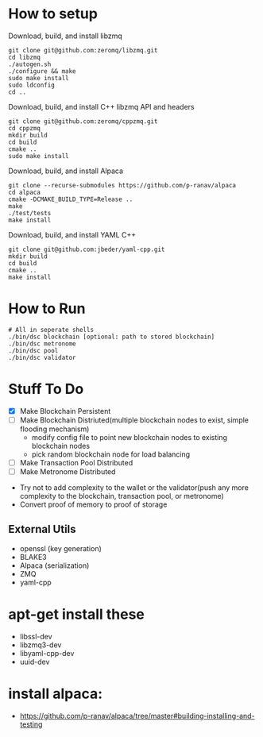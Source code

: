 # How to setup
Download, build, and install libzmq
```
git clone git@github.com:zeromq/libzmq.git
cd libzmq
./autogen.sh 
./configure && make
sudo make install
sudo ldconfig
cd ..
```

Download, build, and install C++ libzmq API and headers
```
git clone git@github.com:zeromq/cppzmq.git
cd cppzmq
mkdir build
cd build
cmake ..
sudo make install
```

Download, build, and install Alpaca
```
git clone --recurse-submodules https://github.com/p-ranav/alpaca
cd alpaca
cmake -DCMAKE_BUILD_TYPE=Release ..
make
./test/tests
make install
```

Download, build, and install YAML C++
```
git clone git@github.com:jbeder/yaml-cpp.git
mkdir build
cd build
cmake ..
make install
```

# How to Run
```
# All in seperate shells
./bin/dsc blockchain [optional: path to stored blockchain]
./bin/dsc metronome
./bin/dsc pool
./bin/dsc validator
```

# Stuff To Do
- [x] Make Blockchain Persistent
- [ ] Make Blockchain Distriuted(multiple blockchain nodes to exist, simple flooding mechanism)
  - modify config file to point new blockchain nodes to existing blockchain nodes
  - pick random blockchain node for load balancing
- [ ] Make Transaction Pool Distributed
- [ ] Make Metronome Distributed
- Try not to add complexity to the wallet or the validator(push any more complexity to the blockchain, transaction pool, or metronome)
- Convert proof of memory to proof of storage

## External Utils
* openssl (key generation)
* BLAKE3
* Alpaca (serialization)
* ZMQ
* yaml-cpp

# apt-get install these
* libssl-dev
* libzmq3-dev
* libyaml-cpp-dev
* uuid-dev

# install alpaca:
* https://github.com/p-ranav/alpaca/tree/master#building-installing-and-testing





